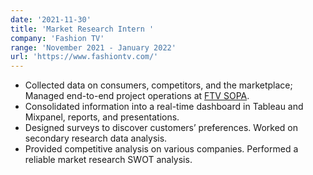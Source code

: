 ```yaml
---
date: '2021-11-30'
title: 'Market Research Intern '
company: 'Fashion TV'
range: 'November 2021 - January 2022'
url: 'https://www.fashiontv.com/'
---
```


- Collected data on consumers, competitors, and the marketplace; Managed end-to-end project operations at [FTV SOPA](http://ftvschoolofperformingarts.in/).
- Consolidated information into a real-time dashboard in Tableau and Mixpanel, reports, and presentations.
- Designed surveys to discover customers’ preferences. Worked on secondary research data analysis.
- Provided competitive analysis on various companies. Performed a reliable market research SWOT analysis.
